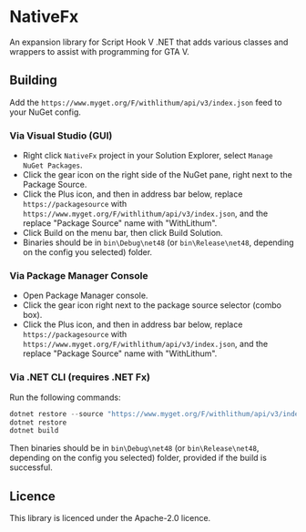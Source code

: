 <!--
SPDX-FileCopyrightText: 2022 WithLithum <withlithum@foxmail.com>

SPDX-License-Identifier: Apache-2.0
-->

# NativeFx

An expansion library for Script Hook V .NET that adds various classes and
wrappers to assist with programming for GTA V.

## Building

Add the `https://www.myget.org/F/withlithum/api/v3/index.json` feed to your NuGet config.

### Via Visual Studio (GUI)

- Right click `NativeFx` project in your Solution Explorer, select `Manage NuGet Packages`.
- Click the gear icon on the right side of the NuGet pane, right next to the Package Source.
- Click the Plus icon, and then in address bar below, replace `https://packagesource` with 
  `https://www.myget.org/F/withlithum/api/v3/index.json`, and the replace "Package Source" name with "WithLithum".
- Click Build on the menu bar, then click Build Solution.
- Binaries should be in `bin\Debug\net48` (or `bin\Release\net48`, depending on the config you selected) folder.

### Via Package Manager Console

- Open Package Manager console.
- Click the gear icon right next to the package source selector (combo box).
- Click the Plus icon, and then in address bar below, replace `https://packagesource` with 
  `https://www.myget.org/F/withlithum/api/v3/index.json`, and the replace "Package Source" name with "WithLithum".

### Via .NET CLI (requires .NET Fx)

Run the following commands:

```powershell
dotnet restore --source "https://www.myget.org/F/withlithum/api/v3/index.json"
dotnet restore
dotnet build
```

Then binaries should be in `bin\Debug\net48` (or `bin\Release\net48`, depending on the config you selected) folder,
provided if the build is successful.

## Licence

This library is licenced under the Apache-2.0 licence.